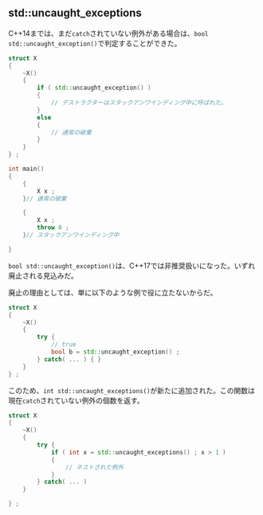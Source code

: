 ## std::uncaught_exceptions

C++14までは、まだ`catch`されていない例外がある場合は、`bool std::uncaught_exception()`で判定することができた。

~~~c++
struct X
{
    ~X()
    {
        if ( std::uncaught_exception() )
        {
            // デストラクターはスタックアンワインディング中に呼ばれた。
        }
        else
        {
            // 通常の破棄
        }
    }
} ;

int main()
{
    {
        X x ;
    }// 通常の破棄

    {
        X x ;
        throw 0 ;
    }// スタックアンワインディング中

}
~~~

`bool std::uncaught_exception()`は、C++17では非推奨扱いになった。いずれ廃止される見込みだ。

廃止の理由としては、単に以下のような例で役に立たないからだ。

~~~c++
struct X
{
    ~X()
    {
        try {
            // true
            bool b = std::uncaught_exception() ;
        } catch( ... ) { }
    }
} ;
~~~

このため、`int std::uncaught_exceptions()`が新たに追加された。この関数は現在`catch`されていない例外の個数を返す。

~~~c++
struct X
{
    ~X()
    {
        try {
            if ( int x = std::uncaught_exceptions() ; x > 1 )
            {
                // ネストされた例外
            }
        } catch( ... )
    }

} ;
~~~

